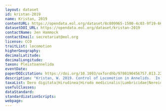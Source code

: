 ```yaml
---
layout: dataset
id: kristan-2019
name: Kristan, 2019
contentURL: https://opendata.eol.org/dataset/8c809965-1500-4c03-9f19-66314da1b71e/resource/f0404844-ef06-41cf-b22b-5877c4b2b730/download/kristan.zip
datasetDOI_URL: https://opendata.eol.org/dataset/kristan-2019
contactName: Jen Hammock
contactEmail: secretariat@eol.org
license: CC0
traitList: locomotion
higherGeography:
decimalLatitude:
decimalLongitude:
taxon: Pleistoannelida
eventDate:
paperDOIcitation: https://doi.org/10.1093/oxfordhb/9780190456757.013.22
description: "Kristan, W. 2019. Control of Locomotion in Annelids.  In: The Oxford Handbook of Invertebrate Neurobiology, Edited by John H. Byrne. Oxford University Press. Print Publication Date: Apr 2019, Online Publication Date: Oct 2018.  https://doi.org/10.1093/oxfordhb/9780190456757.013.22"
taxaList: Dero digitata|Hirudinea|Hirudo medicinalis|Lumbricidae|Nereididae
usefulClasses:
dataStandard:
standardizationScripts:
webpage:
---
```


